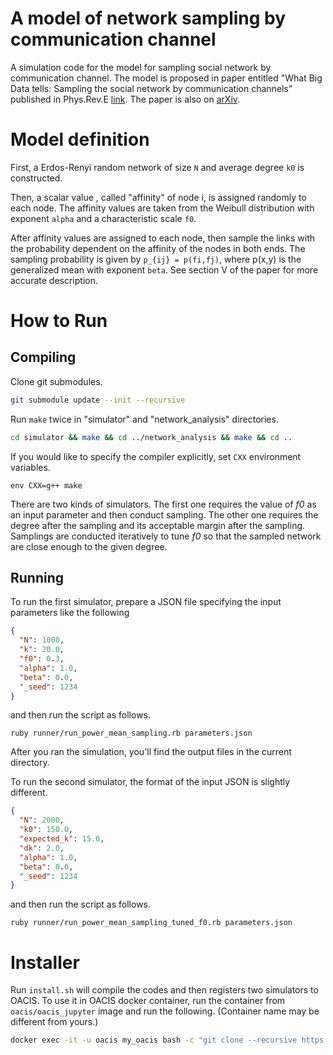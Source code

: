 # A model of network sampling by communication channel

A simulation code for the model for sampling social network by communication channel.
The model is proposed in paper entitled "What Big Data tells: Sampling the social network by communication channels" published in Phys.Rev.E [link](https://journals.aps.org/pre/abstract/10.1103/PhysRevE.94.052319).
The paper is also on [arXiv](https://arxiv.org/abs/1511.08749).

# Model definition

First, a Erdos-Renyi random network of size `N` and average degree `k0` is constructed.

Then, a scalar value , called "affinity" of node i, is assigned randomly to each node.
The affinity values are taken from the Weibull distribution with exponent `alpha` and a characteristic scale `f0`.

After affinity values are assigned to each node, then sample the links with the probability dependent on the affinity of the nodes in both ends.
The sampling probability is given by `p_{ij} = p(fi,fj)`, where p(x,y) is the generalized mean with exponent `beta`.
See section V of the paper for more accurate description.

# How to Run

## Compiling

Clone git submodules.

```sh
git submodule update --init --recursive
```

Run `make` twice in "simulator" and "network\_analysis" directories.

```sh
cd simulator && make && cd ../network_analysis && make && cd ..
```

If you would like to specify the compiler explicitly, set `CXX` environment variables.

```
env CXX=g++ make
```

There are two kinds of simulators.
The first one requires the value of *f0* as an input parameter and then conduct sampling.
The other one requires the degree after the sampling and its acceptable margin after the sampling.
Samplings are conducted iteratively to tune *f0* so that the sampled network are close enough to the given degree.

## Running

To run the first simulator, prepare a JSON file specifying the input parameters like the following

```json
{
  "N": 1000,
  "k": 20.0,
  "f0": 0.3,
  "alpha": 1.0,
  "beta": 0.0,
  "_seed": 1234
}
```

and then run the script as follows.

```
ruby runner/run_power_mean_sampling.rb parameters.json
```

After you ran the simulation, you'll find the output files in the current directory.

To run the second simulator, the format of the input JSON is slightly different.

```json
{
  "N": 2000,
  "k0": 150.0,
  "expected_k": 15.0,
  "dk": 2.0,
  "alpha": 1.0,
  "beta": 0.0,
  "_seed": 1234
}
```

and then run the script as follows.

```
ruby runner/run_power_mean_sampling_tuned_f0.rb parameters.json
```

# Installer

Run `install.sh` will compile the codes and then registers two simulators to OACIS.
To use it in OACIS docker container, run the container from `oacis/oacis_jupyter` image and run the following. (Container name may be different from yours.)

```sh
docker exec -it -u oacis my_oacis bash -c "git clone --recursive https://github.com/yohm/sim_power_mean_sampling.git && sim_power_mean_sampling/install.sh"
```

